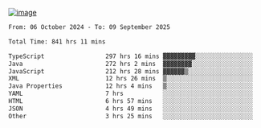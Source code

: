 
[![image](https://github.com/user-attachments/assets/3e37fcfd-5657-4b9d-95f6-80b564699e3f)](https://ayushmaurya.vercel.app)

<!--START_SECTION:waka-->

```txt
From: 06 October 2024 - To: 09 September 2025

Total Time: 841 hrs 11 mins

TypeScript                 297 hrs 16 mins ▓▓▓▓▓▓▓▓▓░░░░░░░░░░░░░░░░   35.20 %
Java                       272 hrs 2 mins  ▓▓▓▓▓▓▓▓░░░░░░░░░░░░░░░░░   32.21 %
JavaScript                 212 hrs 28 mins ▓▓▓▓▓▓▒░░░░░░░░░░░░░░░░░░   25.16 %
XML                        12 hrs 26 mins  ▒░░░░░░░░░░░░░░░░░░░░░░░░   01.47 %
Java Properties            12 hrs 4 mins   ▒░░░░░░░░░░░░░░░░░░░░░░░░   01.43 %
YAML                       7 hrs           ░░░░░░░░░░░░░░░░░░░░░░░░░   00.83 %
HTML                       6 hrs 57 mins   ░░░░░░░░░░░░░░░░░░░░░░░░░   00.82 %
JSON                       4 hrs 49 mins   ░░░░░░░░░░░░░░░░░░░░░░░░░   00.57 %
Other                      3 hrs 25 mins   ░░░░░░░░░░░░░░░░░░░░░░░░░   00.41 %
```

<!--END_SECTION:waka-->

<!--
**the-t3ch-wizard/the-t3ch-wizard** is a ✨ _special_ ✨ repository because its `README.md` (this file) appears on your GitHub profile.

Here are some ideas to get you started:

- 🔭 I’m currently working on ...
- 🌱 I’m currently learning ...
- 👯 I’m looking to collaborate on ...
- 🤔 I’m looking for help with ...
- 💬 Ask me about ...
- 📫 How to reach me: ...
- 😄 Pronouns: ...
- ⚡ Fun fact: ...
-->
